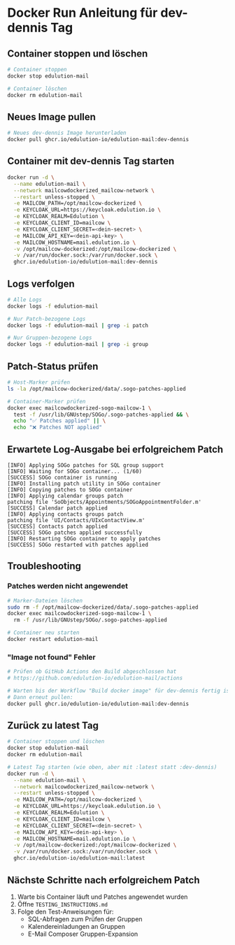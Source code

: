 # Docker Run Anleitung für dev-dennis Tag

## Container stoppen und löschen

```bash
# Container stoppen
docker stop edulution-mail

# Container löschen
docker rm edulution-mail
```

## Neues Image pullen

```bash
# Neues dev-dennis Image herunterladen
docker pull ghcr.io/edulution-io/edulution-mail:dev-dennis
```

## Container mit dev-dennis Tag starten

```bash
docker run -d \
  --name edulution-mail \
  --network mailcowdockerized_mailcow-network \
  --restart unless-stopped \
  -e MAILCOW_PATH=/opt/mailcow-dockerized \
  -e KEYCLOAK_URL=https://keycloak.edulution.io \
  -e KEYCLOAK_REALM=Edulution \
  -e KEYCLOAK_CLIENT_ID=mailcow \
  -e KEYCLOAK_CLIENT_SECRET=<dein-secret> \
  -e MAILCOW_API_KEY=<dein-api-key> \
  -e MAILCOW_HOSTNAME=mail.edulution.io \
  -v /opt/mailcow-dockerized:/opt/mailcow-dockerized \
  -v /var/run/docker.sock:/var/run/docker.sock \
  ghcr.io/edulution-io/edulution-mail:dev-dennis
```

## Logs verfolgen

```bash
# Alle Logs
docker logs -f edulution-mail

# Nur Patch-bezogene Logs
docker logs -f edulution-mail | grep -i patch

# Nur Gruppen-bezogene Logs
docker logs -f edulution-mail | grep -i group
```

## Patch-Status prüfen

```bash
# Host-Marker prüfen
ls -la /opt/mailcow-dockerized/data/.sogo-patches-applied

# Container-Marker prüfen
docker exec mailcowdockerized-sogo-mailcow-1 \
  test -f /usr/lib/GNUstep/SOGo/.sogo-patches-applied && \
  echo "✅ Patches applied" || \
  echo "❌ Patches NOT applied"
```

## Erwartete Log-Ausgabe bei erfolgreichem Patch

```
[INFO] Applying SOGo patches for SQL group support
[INFO] Waiting for SOGo container... (1/60)
[SUCCESS] SOGo container is running
[INFO] Installing patch utility in SOGo container
[INFO] Copying patches to SOGo container
[INFO] Applying calendar groups patch
patching file 'SoObjects/Appointments/SOGoAppointmentFolder.m'
[SUCCESS] Calendar patch applied
[INFO] Applying contacts groups patch
patching file 'UI/Contacts/UIxContactView.m'
[SUCCESS] Contacts patch applied
[SUCCESS] SOGo patches applied successfully
[INFO] Restarting SOGo container to apply patches
[SUCCESS] SOGo restarted with patches applied
```

## Troubleshooting

### Patches werden nicht angewendet

```bash
# Marker-Dateien löschen
sudo rm -f /opt/mailcow-dockerized/data/.sogo-patches-applied
docker exec mailcowdockerized-sogo-mailcow-1 \
  rm -f /usr/lib/GNUstep/SOGo/.sogo-patches-applied

# Container neu starten
docker restart edulution-mail
```

### "Image not found" Fehler

```bash
# Prüfen ob GitHub Actions den Build abgeschlossen hat
# https://github.com/edulution-io/edulution-mail/actions

# Warten bis der Workflow "Build docker image" für dev-dennis fertig ist
# Dann erneut pullen:
docker pull ghcr.io/edulution-io/edulution-mail:dev-dennis
```

## Zurück zu latest Tag

```bash
# Container stoppen und löschen
docker stop edulution-mail
docker rm edulution-mail

# Latest Tag starten (wie oben, aber mit :latest statt :dev-dennis)
docker run -d \
  --name edulution-mail \
  --network mailcowdockerized_mailcow-network \
  --restart unless-stopped \
  -e MAILCOW_PATH=/opt/mailcow-dockerized \
  -e KEYCLOAK_URL=https://keycloak.edulution.io \
  -e KEYCLOAK_REALM=Edulution \
  -e KEYCLOAK_CLIENT_ID=mailcow \
  -e KEYCLOAK_CLIENT_SECRET=<dein-secret> \
  -e MAILCOW_API_KEY=<dein-api-key> \
  -e MAILCOW_HOSTNAME=mail.edulution.io \
  -v /opt/mailcow-dockerized:/opt/mailcow-dockerized \
  -v /var/run/docker.sock:/var/run/docker.sock \
  ghcr.io/edulution-io/edulution-mail:latest
```

## Nächste Schritte nach erfolgreichem Patch

1. Warte bis Container läuft und Patches angewendet wurden
2. Öffne `TESTING_INSTRUCTIONS.md`
3. Folge den Test-Anweisungen für:
   - SQL-Abfragen zum Prüfen der Gruppen
   - Kalendereinladungen an Gruppen
   - E-Mail Composer Gruppen-Expansion
